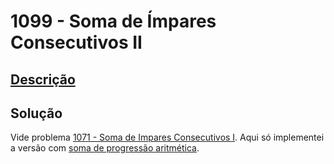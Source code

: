 # 1099 - Soma de Ímpares Consecutivos II

## [Descrição](https://www.beecrowd.com.br/judge/pt/problems/view/1099)

## Solução

Vide problema [1071 - Soma de Impares Consecutivos I](../1071/README.md). Aqui só implementei a versão com [soma de progressão aritmética](../../../base-teorica/matematica/progressoes/README.md#soma-dos-termos-de--até--de-uma-progressão-aritmética).